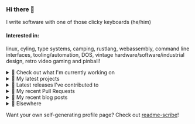 ### Hi there 👋

I write software with one of those clicky keyboards (he/him)

#### Interested in:
linux, cyling, type systems, camping, rustlang, webassembly, command line interfaces, tooling/automation, DOS, vintage hardware/software/industrial design, retro video gaming and pinball!
<details><summary>👀 Check out what I'm currently working on</summary><br />

- [MetaMask/metamask-extension](https://github.com/MetaMask/metamask-extension) - :globe_with_meridians: :electric_plug: The MetaMask browser extension enables browsing Ethereum blockchain enabled websites (today)
- [MetaMask/action-npm-publish](https://github.com/MetaMask/action-npm-publish) - GitHub Action to publish to NPM (2 weeks ago)
- [MetaMask/react-native-aes-crypto-forked](https://github.com/MetaMask/react-native-aes-crypto-forked) -  (2 weeks ago)
- [MetaMask/metamask-mobile](https://github.com/MetaMask/metamask-mobile) - Mobile web browser providing access to websites that use the Ethereum blockchain (3 weeks ago)
- [rickycodes/win98config](https://github.com/rickycodes/win98config) - Example multi-boot setup for window98 (1 month ago)
</details>

<details><summary>🌱 My latest projects</summary><br />

- [rickycodes/win98config](https://github.com/rickycodes/win98config) - Example multi-boot setup for window98
- [rickycodes/kitties](https://github.com/rickycodes/kitties) - micro site to browse CryptoKitties
- [rickycodes/pve-no-subscription](https://github.com/rickycodes/pve-no-subscription) - Proxmox VE No-Subscription Removal
- [rickycodes/ftse-rs](https://github.com/rickycodes/ftse-rs) - scrape and filter hl.co.uk market summaries
- [rickycodes/card](https://github.com/rickycodes/card) - npx business card built with rust targeting wasm
</details>

<details><summary>🔭 Latest releases I've contributed to</summary><br />

- [MetaMask/snaps-monorepo](https://github.com/MetaMask/snaps-monorepo) ([v0.26.1](https://github.com/MetaMask/snaps-monorepo/releases/tag/v0.26.1), today) - Monorepo for Snaps dependencies.
- [MetaMask/metamask-extension](https://github.com/MetaMask/metamask-extension) ([v10.23.0](https://github.com/MetaMask/metamask-extension/releases/tag/v10.23.0), 2 days ago) - :globe_with_meridians: :electric_plug: The MetaMask browser extension enables browsing Ethereum blockchain enabled websites
- [MetaMask/controllers](https://github.com/MetaMask/controllers) ([v37.0.0](https://github.com/MetaMask/controllers/releases/tag/v37.0.0), 2 days ago) - Collection of platform-agnostic modules for creating secure data models for cryptocurrency wallets
- [MetaMask/metamask-mobile](https://github.com/MetaMask/metamask-mobile) ([v5.12.0](https://github.com/MetaMask/metamask-mobile/releases/tag/v5.12.0), 3 days ago) - Mobile web browser providing access to websites that use the Ethereum blockchain
- [MetaMask/contract-metadata](https://github.com/MetaMask/contract-metadata) ([v2.1.0](https://github.com/MetaMask/contract-metadata/releases/tag/v2.1.0), 2 weeks ago) - A mapping of ethereum contract addresses to broadly accepted icons for those addresses.
</details>

<details><summary>🔨 My recent Pull Requests</summary><br />

- [Use npm for dependencies](https://github.com/MetaMask/metamask-mobile/pull/5324) on [MetaMask/metamask-mobile](https://github.com/MetaMask/metamask-mobile) (1 week ago)
- [Require clean working directory](https://github.com/MetaMask/metamask-mobile/pull/5240) on [MetaMask/metamask-mobile](https://github.com/MetaMask/metamask-mobile) (3 weeks ago)
- [Feature/slack announce](https://github.com/MetaMask/action-npm-publish/pull/9) on [MetaMask/action-npm-publish](https://github.com/MetaMask/action-npm-publish) (1 month ago)
- [Bump actions](https://github.com/MetaMask/controllers/pull/946) on [MetaMask/controllers](https://github.com/MetaMask/controllers) (1 month ago)
- [Bump `@actions/core`](https://github.com/MetaMask/action-create-release-pr/pull/102) on [MetaMask/action-create-release-pr](https://github.com/MetaMask/action-create-release-pr) (1 month ago)
</details>

<details><summary>📜 My recent blog posts</summary><br />

- [Publishing my Website to the peer-to-peer Web](//ricky.codes/blog/posts/publishing-to-the-peer-to-peer-web/) (4 years ago)
</details>

<details><summary>🔗 Elsewhere</summary><br />

- Web: https://ricky.codes
- Twitter: https://twitter.com/rickycodes
- Blog: https://ricky.codes/blog
</details>

Want your own self-generating profile page? Check out [readme-scribe](https://github.com/muesli/readme-scribe)!

